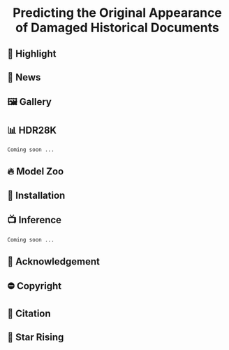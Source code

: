 <div align=center>

# Predicting the Original Appearance of Damaged Historical Documents

</div>

## 🌟 Highlight

## 📰 News

## 🖼️ Gallery

## 📊 HDR28K
```bash
Coming soon ...
```

## 🔥 Model Zoo

## 🚧 Installation

## 📺 Inference
```bash
Coming soon ...
```

## 💙 Acknowledgement

## ⛔️ Copyright

## 📇 Citation

## 🌟 Star Rising
